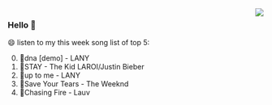 <img align="right"  src="https://github-readme-stats.vercel.app/api/top-langs/?username=kvnZero" />

### Hello 👋

😄 listen to my this week song list of top 5:

0. 🌈dna [demo] - LANY
1. 🌈STAY - The Kid LAROI/Justin Bieber
2. 🌈up to me - LANY
3. 🌈Save Your Tears - The Weeknd
4. 🌈Chasing Fire - Lauv

